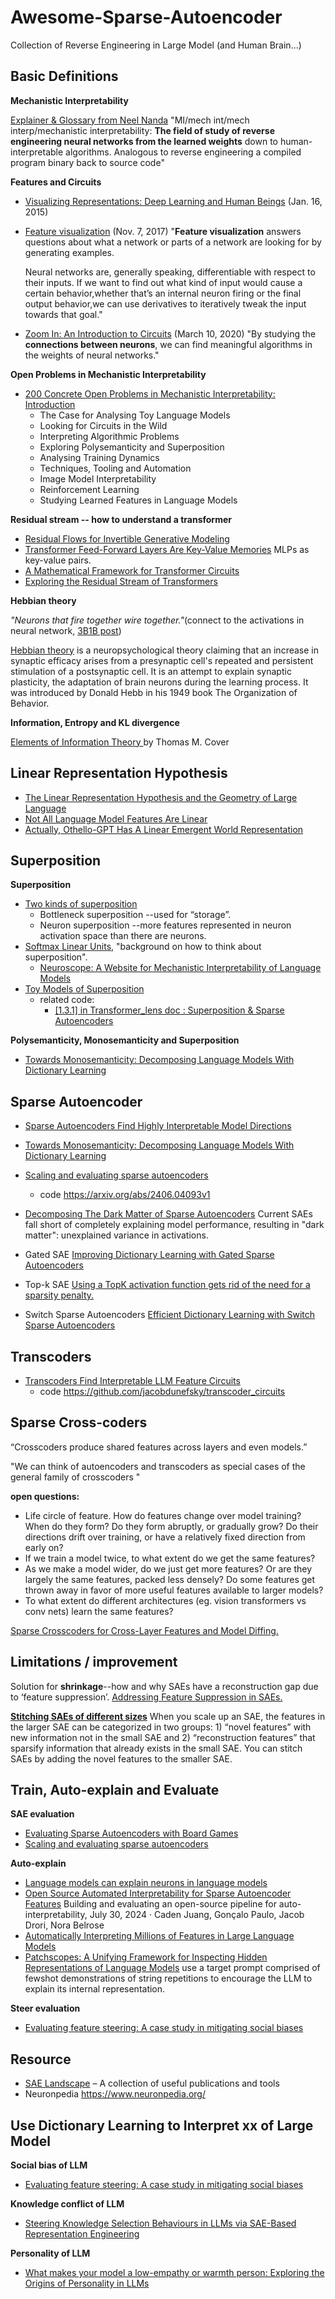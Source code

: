 # Awesome-Sparse-Autoencoder
Collection of Reverse Engineering in Large Model (and Human Brain...)

## Basic Definitions

**Mechanistic Interpretability** 

[Explainer & Glossary from Neel Nanda](https://dynalist.io/d/n2ZWtnoYHrU1s4vnFSAQ519J)
"MI/mech int/mech interp/mechanistic interpretability: **The field of study of reverse engineering neural networks from the learned weights** down to human-interpretable algorithms. Analogous to reverse engineering a compiled program binary back to source code"

**Features and Circuits**
* [Visualizing Representations: Deep Learning and Human Beings](https://colah.github.io/posts/2015-01-Visualizing-Representations/) (Jan. 16, 2015)
* [Feature visualization](https://distill.pub/2017/feature-visualization/) (Nov. 7, 2017)
  "**Feature visualization** answers questions about what a network or parts of a network are looking for by generating examples.

  Neural networks are, generally speaking, differentiable with respect to their inputs. If we want to find out what kind of input would cause a certain behavior,whether that’s an internal neuron firing or the final output behavior,we can use derivatives to iteratively tweak the input towards that goal."
* [Zoom In: An Introduction to Circuits](https://distill.pub/2020/circuits/zoom-in/) (March 10, 2020)
  "By studying the **connections between neurons**, we can find meaningful algorithms in the weights of neural networks."

**Open Problems in Mechanistic Interpretability**

* [200 Concrete Open Problems in Mechanistic Interpretability: Introduction](https://www.lesswrong.com/posts/LbrPTJ4fmABEdEnLf/200-concrete-open-problems-in-mechanistic-interpretability)
  * The Case for Analysing Toy Language Models
  * Looking for Circuits in the Wild
  * Interpreting Algorithmic Problems
  * Exploring Polysemanticity and Superposition
  * Analysing Training Dynamics
  * Techniques, Tooling and Automation
  * Image Model Interpretability
  * Reinforcement Learning
  * Studying Learned Features in Language Models

**Residual stream -- how to understand a transformer**
* [Residual Flows for Invertible Generative Modeling](https://arxiv.org/abs/1906.02735)
* [Transformer Feed-Forward Layers Are Key-Value Memories](https://arxiv.org/abs/2012.14913)  MLPs as key-value pairs.
* [A Mathematical Framework for Transformer Circuits](https://transformer-circuits.pub/2021/framework/index.html)
* [Exploring the Residual Stream of Transformers ](https://arxiv.org/html/2312.12141v1)

**Hebbian theory**

_"Neurons that fire together wire together."_(connect to the activations in neural network, [3B1B post](https://www.3blue1brown.com/lessons/backpropagation))

[Hebbian theory](https://en.wikipedia.org/wiki/Hebbian_theory#:~:text=Hebbian%20theory%20is%20a%20neuropsychological,neurons%20during%20the%20learning%20process) is a neuropsychological theory claiming that an increase in synaptic efficacy arises from a presynaptic cell's repeated and persistent stimulation of a postsynaptic cell. It is an attempt to explain synaptic plasticity, the adaptation of brain neurons during the learning process. It was introduced by Donald Hebb in his 1949 book The Organization of Behavior.

**Information, Entropy and KL divergence**

[Elements of Information Theory ](http://staff.ustc.edu.cn/~cgong821/Wiley.Interscience.Elements.of.Information.Theory.Jul.2006.eBook-DDU.pdf)by Thomas M. Cover

## Linear Representation Hypothesis
* [The Linear Representation Hypothesis and the Geometry of Large Language](https://arxiv.org/abs/2406.11944)
* [Not All Language Model Features Are Linear](https://arxiv.org/html/2405.14860v1)
* [Actually, Othello-GPT Has A Linear Emergent World Representation ](https://www.neelnanda.io/mechanistic-interpretability/othello)

## Superposition

**Superposition**
* [Two kinds of superposition](https://dynalist.io/d/n2ZWtnoYHrU1s4vnFSAQ519J#z=BnAoM1vexv_R8gOkHsPo1LjK)
  * Bottleneck superposition --used for “storage”.
  * Neuron superposition --more features represented in neuron activation space than there are neurons.
* [Softmax Linear Units](https://transformer-circuits.pub/2022/solu/index.html#section-3), "background on how to think about superposition".
  * [Neuroscope: A Website for Mechanistic Interpretability of Language Models](https://neuroscope.io/)
* [Toy Models of Superposition](https://transformer-circuits.pub/2022/toy_model/index.html#computation)
  * related code:
    * [[1.3.1] in Transformer_lens doc : Superposition & Sparse Autoencoders](https://arena3-chapter1-transformer-interp.streamlit.app/%5B1.3.1%5D_Superposition_&_SAEs)

**Polysemanticity, Monosemanticity and Superposition**
* [Towards Monosemanticity: Decomposing Language Models With Dictionary Learning](https://transformer-circuits.pub/2023/monosemantic-features/index.html)

## Sparse Autoencoder
* [Sparse Autoencoders Find Highly Interpretable Model Directions](https://arxiv.org/abs/2309.08600)
* [Towards Monosemanticity: Decomposing Language Models With Dictionary Learning](https://transformer-circuits.pub/2023/monosemantic-features/index.html)
* [Scaling and evaluating sparse autoencoders](https://arxiv.org/abs/2406.04093)
  *   code https://arxiv.org/abs/2406.04093v1
* [Decomposing The Dark Matter of Sparse Autoencoders](https://arxiv.org/abs/2410.14670) Current SAEs fall short of completely explaining model performance, resulting in "dark matter": unexplained variance in activations.

* Gated SAE [Improving Dictionary Learning with Gated Sparse Autoencoders](https://arxiv.org/abs/2404.16014)
* Top-k SAE [Using a TopK activation function gets rid of the need for a sparsity penalty.]( https://arxiv.org/abs/2406.04093)
* Switch Sparse Autoencoders [Efficient Dictionary Learning with Switch Sparse Autoencoders](https://arxiv.org/abs/2410.08201#:~:text=Sparse%20autoencoders%20(SAEs)%20are%20a,width%2C%20posing%20a%20computational%20challenge.)

## Transcoders
* [Transcoders Find Interpretable LLM Feature Circuits](https://arxiv.org/abs/2406.11944)
  * code https://github.com/jacobdunefsky/transcoder_circuits

## Sparse Cross-coders
“Crosscoders produce shared features across layers and even models.”

"We can think of autoencoders and transcoders as special cases of the general family of crosscoders "

**open questions:**
- Life circle of feature. How do features change over model training? When do they form? Do they form abruptly, or gradually grow? Do their directions drift over training, or have a relatively fixed direction from early on?
- If we train a model twice, to what extent do we get the same features?
- As we make a model wider, do we just get more features? Or are they largely the same features, packed less densely? Do some features get thrown away in favor of more useful features available to larger models?
- To what extent do different architectures (eg. vision transformers vs conv nets) learn the same features?

[Sparse Crosscoders for Cross-Layer Features and Model Diffing.](https://transformer-circuits.pub/2024/crosscoders/index.html)

## Limitations / improvement
Solution for **shrinkage**--how and why SAEs have a reconstruction gap due to ‘feature suppression’. [Addressing Feature Suppression in SAEs.](https://www.lesswrong.com/posts/3JuSjTZyMzaSeTxKk/addressing-feature-suppression-in-saes)

**[Stitching SAEs of different sizes](https://www.lesswrong.com/posts/baJyjpktzmcmRfosq/stitching-saes-of-different-sizes)** When you scale up an SAE, the features in the larger SAE can be categorized in two groups: 1) “novel features” with new information not in the small SAE and 2) “reconstruction features” that sparsify information that already exists in the small SAE. You can stitch SAEs by adding the novel features to the smaller SAE.


## Train, Auto-explain and Evaluate
**SAE evaluation**
* [Evaluating Sparse Autoencoders with Board Games](https://adamkarvonen.github.io/machine_learning/2024/06/12/sae-board-game-eval.html)
* [Scaling and evaluating sparse autoencoders](https://arxiv.org/abs/2406.04093)

**Auto-explain**
* [Language models can explain neurons in language models](https://openai.com/index/language-models-can-explain-neurons-in-language-models/)
* [Open Source Automated Interpretability for Sparse Autoencoder Features](https://blog.eleuther.ai/autointerp/) Building and evaluating an open-source pipeline for auto-interpretability, July 30, 2024 · Caden Juang, Gonçalo Paulo, Jacob Drori, Nora Belrose
* [Automatically Interpreting Millions of Features in Large Language Models](https://arxiv.org/abs/2410.13928)
* [Patchscopes: A Unifying Framework for Inspecting Hidden Representations of Language Models](https://arxiv.org/abs/2401.06102) use a target prompt comprised of fewshot demonstrations of string repetitions to encourage the LLM to explain its internal representation.

**Steer evaluation**
* [Evaluating feature steering: A case study in mitigating social biases](https://www.anthropic.com/research/evaluating-feature-steering)

## Resource
* [SAE Landscape](https://docs.google.com/document/d/1lHvRXJsbi41bNGZ_znGN7DmlLXITXyWyISan7Qx2y6s/edit?tab=t.0#heading=h.j9b3g3x1o1z4) – A collection of useful publications and tools
* Neuronpedia https://www.neuronpedia.org/

## Use Dictionary Learning to Interpret xx of Large Model
**Social bias of LLM**
* [Evaluating feature steering: A case study in mitigating social biases](https://www.anthropic.com/research/evaluating-feature-steering)

**Knowledge conflict of LLM**

* [Steering Knowledge Selection Behaviours in LLMs via SAE-Based Representation Engineering](https://arxiv.org/abs/2410.15999)

**Personality of LLM**

* [What makes your model a low-empathy or warmth person: Exploring the Origins of Personality in LLMs](https://arxiv.org/abs/2410.10863)
